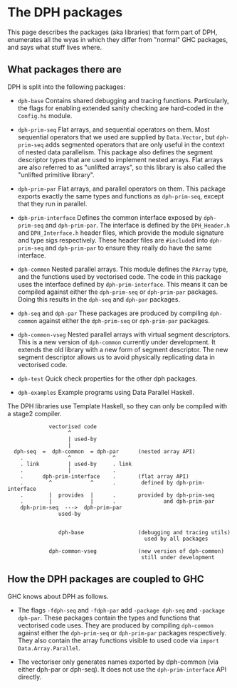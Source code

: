# The DPH packages


This page describes the packages (aka libraries) that form part of DPH, enumerates all the wyas in which they differ from "normal" GHC packages, and says what stuff lives where.

## What packages there are


DPH is split into the following packages:

- `dph-base`
   Contains shared debugging and tracing functions. Particularly, the flags for enabling extended sanity checking are hard-coded in the `Config.hs` module.

- `dph-prim-seq`
   Flat arrays, and sequential operators on them. Most sequential operators that we used are supplied by `Data.Vector`, but `dph-prim-seq` adds segmented operators that are only useful in the context of nested data parallelism. This package also defines the segment descriptor types that are used to implement nested arrays. Flat arrays are also referred to as "unlifted arrays", so this library is also called the "unlifted primitive library".

- `dph-prim-par`
   Flat arrays, and parallel operators on them. This package exports exactly the same types and functions as `dph-prim-seq`, except that they run in parallel. 

- `dph-prim-interface`
   Defines the common interface exposed by `dph-prim-seq` and `dph-prim-par`. The interface is defined by the `DPH_Header.h` and `DPH_Interface.h` header files, which provide the module signature and type sigs respectively. These header files are `#include`d into `dph-prim-seq` and `dph-prim-par` to ensure they really do have the same interface.

- `dph-common`
    Nested parallel arrays. This module defines the `PArray` type, and the functions used by vectorised code. The code in this package uses the interface defined by `dph-prim-interface`. This means it can be compiled against either the `dph-prim-seq` or `dph-prim-par` packages. Doing this results in the `dph-seq` and `dph-par` packages.

- `dph-seq` and `dph-par`
   These packages are produced by compiling `dph-common` against either the `dph-prim-seq` or `dph-prim-par` packages.

- `dph-common-vseg`
   Nested parallel arrays with virtual segment descriptors. This is a new version of `dph-common` currently under development. It extends the old library with a new form of segment descriptor. The new segment descriptor allows us to avoid physically replicating data in vectorised code.

- `dph-test`
   Quick check properties for the other dph packages.

- `dph-examples`
   Example programs using Data Parallel Haskell.


The DPH libraries use Template Haskell, so they can only be compiled with a stage2 compiler.

```wiki
             vectorised code
                   ^ 
                   | used-by
                   |
  dph-seq  =  dph-common  = dph-par      (nested array API)
    .              ^             ^
    . link         | used-by     . link
    .              |             .
    .      dph-prim-interface    .       (flat array API)
    .        ^            ^      .        defined by dph-prim-interface
    .        |  provides  |      .       provided by dph-prim-seq 
    .        |            |      .               and dph-prim-par
    dph-prim-seq  --->  dph-prim-par
                used-by
             
             
                dph-base                 (debugging and tracing utils)
                                           used by all packages

             dph-common-vseg             (new version of dph-common)
                                          still under development
```

## How the DPH packages are coupled to GHC


GHC knows about DPH as follows.

- The flags `-fdph-seq` and `-fdph-par` add `-package dph-seq` and `-package dph-par`. These packages contain the types and functions that vectorised code uses. They are produced by compiling `dph-common` against either the `dph-prim-seq` or `dph-prim-par` packages respectively. They also contain the array functions visible to used code via `import Data.Array.Parallel`.

- The vectoriser only generates names exported by dph-common (via either dph-par or dph-seq). It does not use the `dph-prim-interface` API directly.
